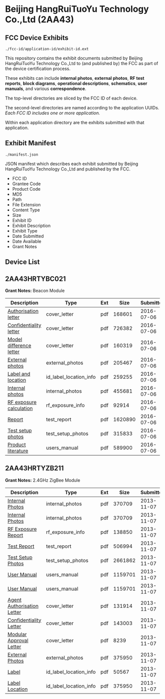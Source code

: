 # Beijing HangRuiTuoYu Technology Co.,Ltd (2AA43)
## FCC Device Exhibits

```
./fcc-id/application-id/exhibit-id.ext
```

This repository contains the exhibit documents submitted by Beijing HangRuiTuoYu Technology Co.,Ltd to (and published by) the FCC as part of the device certification process.

These exhibits can include **internal photos**, **external photos**, **RF test reports**, **block diagrams**, **operational descriptions**, **schematics**, **user manuals**, and various **correspondence**.

The top-level directories are sliced by the FCC ID of each device.

The second-level directories are named according to the application UUIDs. *Each FCC ID includes one or more application.*

Within each application directory are the exhibits submitted with that application. 

## Exhibit Manifest

```
./manifest.json
```

JSON manifest which describes each exhibit submitted by Beijing HangRuiTuoYu Technology Co.,Ltd and published by the FCC.

- FCC ID
- Grantee Code
- Product Code
- MD5
- Path
- File Extension
- Content Type
- Size
- Exhibit ID
- Exhibit Description
- Exhibit Type
- Date Submitted
- Date Available
- Grant Notes

## Device List
## 2AA43HRTYBC021
**Grant Notes:** Beacon Module

| Description | Type | Ext | Size | Submitted | Available |
| ----------- | ---- | --- | ---- | --------- | --------- |
| [Authorisation letter](2AA43HRTYBC021/1ad302c9e7b5f35bc596111c1002cff5/3052712.pdf) | cover_letter | pdf | 168601 | 2016-07-06 | 2016-07-06 |
| [Confidentiality letter](2AA43HRTYBC021/1ad302c9e7b5f35bc596111c1002cff5/3052713.pdf) | cover_letter | pdf | 726382 | 2016-07-06 | 2016-07-06 |
| [Model difference letter](2AA43HRTYBC021/1ad302c9e7b5f35bc596111c1002cff5/3052714.pdf) | cover_letter | pdf | 160319 | 2016-07-06 | 2016-07-06 |
| [External photos](2AA43HRTYBC021/1ad302c9e7b5f35bc596111c1002cff5/3052698.pdf) | external_photos | pdf | 205467 | 2016-07-06 | 2016-07-06 |
| [Label and location](2AA43HRTYBC021/1ad302c9e7b5f35bc596111c1002cff5/3052697.pdf) | id_label_location_info | pdf | 259255 | 2016-07-06 | 2016-07-06 |
| [Internal photos](2AA43HRTYBC021/1ad302c9e7b5f35bc596111c1002cff5/3052707.pdf) | internal_photos | pdf | 455681 | 2016-07-06 | 2016-07-06 |
| [RF exposure calculation](2AA43HRTYBC021/1ad302c9e7b5f35bc596111c1002cff5/3052709.pdf) | rf_exposure_info | pdf | 92914 | 2016-07-06 | 2016-07-06 |
| [Report](2AA43HRTYBC021/1ad302c9e7b5f35bc596111c1002cff5/3052704.pdf) | test_report | pdf | 1620890 | 2016-07-06 | 2016-07-06 |
| [Test setup photos](2AA43HRTYBC021/1ad302c9e7b5f35bc596111c1002cff5/3052705.pdf) | test_setup_photos | pdf | 315833 | 2016-07-06 | 2016-07-06 |
| [Product literature](2AA43HRTYBC021/1ad302c9e7b5f35bc596111c1002cff5/3052706.pdf) | users_manual | pdf | 589900 | 2016-07-06 | 2016-07-06 |
## 2AA43HRTYZB211
**Grant Notes:** 2.4GHz ZigBee Module

| Description | Type | Ext | Size | Submitted | Available |
| ----------- | ---- | --- | ---- | --------- | --------- |
| [Internal Photos](2AA43HRTYZB211/dc527cb64056876ec77ce6ba4ed9e04f/2112970.pdf) | internal_photos | pdf | 370709 | 2013-11-07 | 2013-11-07 |
| [Internal Photos](2AA43HRTYZB211/dc527cb64056876ec77ce6ba4ed9e04f/2112970.pdf) | internal_photos | pdf | 370709 | 2013-11-07 | 2013-11-07 |
| [RF Exposure Report](2AA43HRTYZB211/dc527cb64056876ec77ce6ba4ed9e04f/2112980.pdf) | rf_exposure_info | pdf | 138850 | 2013-11-07 | 2013-11-07 |
| [Test Report](2AA43HRTYZB211/dc527cb64056876ec77ce6ba4ed9e04f/2112960.pdf) | test_report | pdf | 506994 | 2013-11-07 | 2013-11-07 |
| [Test Setup Photos](2AA43HRTYZB211/dc527cb64056876ec77ce6ba4ed9e04f/2112962.pdf) | test_setup_photos | pdf | 2661862 | 2013-11-07 | 2013-11-07 |
| [User Manual](2AA43HRTYZB211/dc527cb64056876ec77ce6ba4ed9e04f/2112966.pdf) | users_manual | pdf | 1159701 | 2013-11-07 | 2013-11-07 |
| [User Manual](2AA43HRTYZB211/dc527cb64056876ec77ce6ba4ed9e04f/2112966.pdf) | users_manual | pdf | 1159701 | 2013-11-07 | 2013-11-07 |
| [Agent Authorisation Letter](2AA43HRTYZB211/dc527cb64056876ec77ce6ba4ed9e04f/2112983.pdf) | cover_letter | pdf | 131914 | 2013-11-07 | 2013-11-07 |
| [Confidentiality Letter](2AA43HRTYZB211/dc527cb64056876ec77ce6ba4ed9e04f/2112984.pdf) | cover_letter | pdf | 143003 | 2013-11-07 | 2013-11-07 |
| [Modular Approval Letter](2AA43HRTYZB211/dc527cb64056876ec77ce6ba4ed9e04f/2112990.pdf) | cover_letter | pdf | 8239 | 2013-11-07 | 2013-11-07 |
| [External Photos](2AA43HRTYZB211/dc527cb64056876ec77ce6ba4ed9e04f/2112949.pdf) | external_photos | pdf | 375950 | 2013-11-07 | 2013-11-07 |
| [Label](2AA43HRTYZB211/dc527cb64056876ec77ce6ba4ed9e04f/2112948.pdf) | id_label_location_info | pdf | 50567 | 2013-11-07 | 2013-11-07 |
| [Label Location](2AA43HRTYZB211/dc527cb64056876ec77ce6ba4ed9e04f/2112949.pdf) | id_label_location_info | pdf | 375950 | 2013-11-07 | 2013-11-07 |
